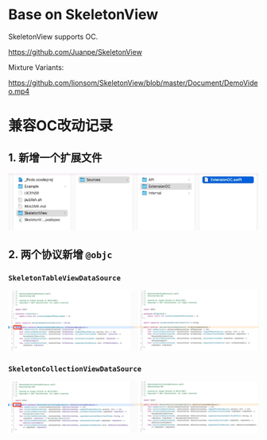# Base on SkeletonView

SkeletonView supports OC. 

https://github.com/Juanpe/SkeletonView

Mixture Variants:

https://github.com/lionsom/SkeletonView/blob/master/Document/DemoVideo.mp4



# 兼容OC改动记录

## 1. 新增一个扩展文件

![](./Document/新增文件.jpg)



## 2. 两个协议新增 `@objc`

### `SkeletonTableViewDataSource`

![](./Document/TableView协议新增@objc.jpg)



### `SkeletonCollectionViewDataSource`

![](./Document/CollectionView协议新增@objc.jpg)








